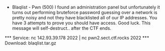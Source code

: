 * Blaqlist - Pwn (500)
I found an administration panel but unfortunately it turns out performing bruteforce password guessing over a network is pretty noisy and not they have blacklisted all of our IP addresses. You have 3 attempts to prove you should have access. Good luck. This message will self-destruct.. after the CTF ends. 
 
*** Service: nc 142.93.39.178 2022 | nc pwn2.sect.ctf.rocks 2022 
*** Download: blaqlist.tar.gz 
